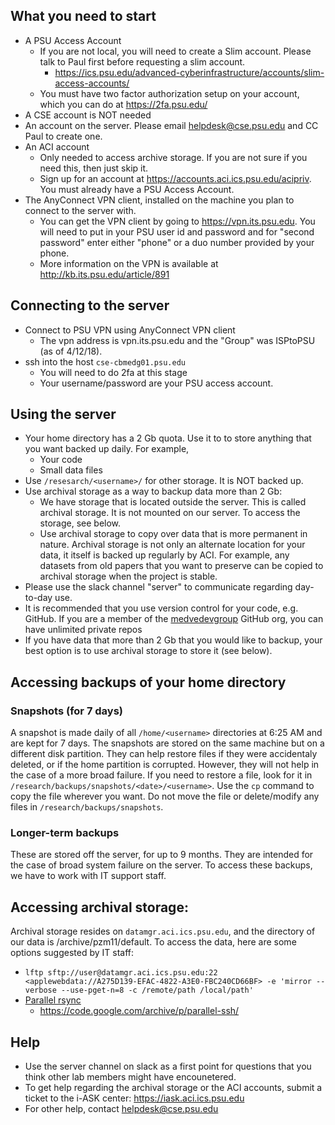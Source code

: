## What you need to start
* A PSU Access Account 
  * If you are not local, you will need to create a Slim account. Please talk to Paul first before requesting a slim account.
    * https://ics.psu.edu/advanced-cyberinfrastructure/accounts/slim-access-accounts/
  * You must have two factor authorization setup on your account, which you can do at https://2fa.psu.edu/
* A CSE account is NOT needed
* An account on the server. Please email helpdesk@cse.psu.edu and CC Paul to create one.
* An ACI account 
  * Only needed to access archive storage. If you are not sure if you need this, then just skip it.
  * Sign up for an account at https://accounts.aci.ics.psu.edu/acipriv. You must already have a PSU Access Account.
* The AnyConnect VPN client, installed on the machine you plan to connect to the server with.
  * You can get the VPN client by going to https://vpn.its.psu.edu. You will need to put in your PSU user id and password and for "second password" enter either "phone" or a duo number provided by your phone.
  * More information on the VPN is available at http://kb.its.psu.edu/article/891

## Connecting to the server

* Connect to PSU VPN using AnyConnect VPN client
  * The vpn address is vpn.its.psu.edu and the "Group" was ISPtoPSU (as of 4/12/18).
* ssh into the host `cse-cbmedg01.psu.edu`
  * You will need to do 2fa at this stage
  * Your username/password are your PSU access account.

## Using the server
* Your home directory has a 2 Gb quota. Use it to to store anything that you want backed up daily. For example,
  * Your code
  * Small data files
* Use `/resesarch/<username>/` for other storage. It is NOT backed up.
* Use archival storage as a way to backup data more than 2 Gb:
  * We have storage that is located outside the server. This is called archival storage. It is not mounted on our  server. To access the storage, see below.
  * Use archival storage to copy over data that is more permanent in nature. Archival storage is not only an alternate location for your data, it itself is backed up regularly by ACI. For example, any datasets from old papers that you want to preserve can be copied to archival storage when the project is stable. 
* Please use the slack channel "server" to communicate regarding day-to-day use.
* It is recommended that you use version control for your code, e.g. GitHub. If you are a member of the [medvedevgroup](https://github.com/medvedevgroup/) GitHub org, you can have unlimited private repos
* If you have data that more than 2 Gb that you would like to backup, your best option is to use archival storage to store it (see below).


## Accessing backups of your home directory

### Snapshots (for 7 days)
A snapshot is made daily of all `/home/<username>` directories at 6:25 AM and are kept for 7 days. 
The snapshots are stored on the same machine but on a different disk partition. 
They can help restore files if they were accidentaly deleted, or if the home partition is corrupted. 
However, they will not help in the case of a more broad failure. If you need to restore a file, look for it in `/research/backups/snapshots/<date>/<username>`. Use the `cp` command to copy the file wherever you want. Do not move the file or delete/modify any files in `/research/backups/snapshots`.

### Longer-term backups
These are stored off the server, for up to 9 months. They are intended for the case of broad system failure on the server. To access these backups, we have to work with IT support staff.


## Accessing archival storage: 
Archival storage resides on `datamgr.aci.ics.psu.edu`, and the directory of our data is /archive/pzm11/default. To access the data, here are some options suggested by IT staff: 
* `lftp sftp://user@datamgr.aci.ics.psu.edu:22 <applewebdata://A275D139-EFAC-4822-A3E0-FBC240CD66BF> -e 'mirror --verbose --use-pget-n=8 -c /remote/path /local/path'`
* [Parallel rsync](https://www.mankier.com/1/prsync)
  * https://code.google.com/archive/p/parallel-ssh/ 

## Help
* Use the server channel on slack as a first point for questions that you think other lab members might have encounetered.
* To get help regarding the archival storage or the ACI accounts, submit a ticket to the i-ASK center: https://iask.aci.ics.psu.edu
* For other help, contact helpdesk@cse.psu.edu
